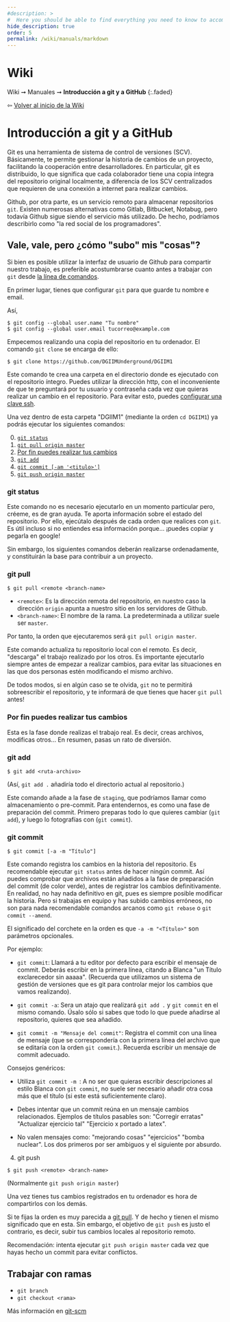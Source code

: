 ```yaml
---
#description: >
#  Here you should be able to find everything you need to know to accomplish the most common tasks when blogging with Hydejack.
hide_description: true
order: 5
permalink: /wiki/manuals/markdown
---
```

# Wiki

Wiki ➞ Manuales ➞ **Introducción a git y a GitHub**
{:.faded}

⇦ [Volver al inicio de la Wiki](/wiki)

# Introducción a git y a GitHub

Git es una herramienta de sistema de control de versiones (SCV). Básicamente, te permite
gestionar la historia de cambios de un proyecto, facilitando la cooperación entre desarrolladores.
En particular, git es distribuido, lo que significa que cada colaborador tiene una
copia íntegra del repositorio original localmente, a diferencia de los SCV centralizados
que requieren de una conexión a internet para realizar cambios.

Github, por otra parte, es un servicio remoto para almacenar repositorios `git`. Existen numerosas
alternativas como Gitlab, Bitbucket, Notabug, pero todavía Github sigue siendo el servicio más utilizado.
De hecho, podríamos describirlo como "la red social de los programadores".

## Vale, vale, pero ¿cómo "subo" mis "cosas"?

Si bien es posible utilizar la interfaz de usuario de Github para compartir nuestro
trabajo, es preferible acostumbrarse cuanto antes a trabajar con `git` desde [la línea de
comandos](https://libreim.github.io/blog/2015/09/10/primero/#la-terminal-sirve-más-allá-de-para-presumir).

En primer lugar, tienes que configurar `git` para que guarde tu nombre e email.

Así,

``` console
$ git config --global user.name "Tu nombre"
$ git config --global user.email tucorreo@example.com 
```
Empecemos realizando una copia del repositorio en tu ordenador.
El comando `git clone` se encarga de ello:

```console
$ git clone https://github.com/DGIIMUnderground/DGIIM1
```

Este comando te crea una carpeta en el directorio donde es ejecutado con el repositorio íntegro.
Puedes utilizar la dirección http, con el inconveniente de que te preguntará por tu usuario
y contraseña cada vez que quieras realizar un cambio en el repositorio.
Para evitar esto, puedes [configurar una clave ssh](https://help.github.com/articles/connecting-to-github-with-ssh/).

Una vez dentro de esta carpeta "DGIIM1" (mediante la orden `cd DGIIM1`) ya podrás
ejecutar los siguientes comandos:

0. [`git status`](#git-status)
1. [`git pull origin master`](#git-pull)
2. [Por fin puedes realizar tus cambios](#por-fin-puedes-realizar-tus-cambios)
3. [`git add`](#git-add)
4. [`git commit [-am '<titulo>']`](#git-commit)
5. [`git push origin master`](#git-push)

### git status

Este comando no es necesario ejecutarlo en un momento particular pero, créeme,
es de gran ayuda. Te aporta información sobre el estado del repositorio. Por ello,
ejecútalo después de cada orden que realices con `git`. Es útil incluso si no entiendes
esa información porque... ¡puedes copiar y pegarla en google!

Sin embargo, los siguientes comandos deberán realizarse ordenadamente, y
constituirán la base para contribuir a un proyecto.

### git pull

```console
$ git pull <remote <branch-name>
```

- `<remote>`: Es la dirección remota del repositorio, en nuestro caso 
la dirección `origin` apunta a nuestro sitio en los servidores de Github.
- `<branch-name>`: El nombre de la rama. La predeterminada a utilizar suele ser `master`.

Por tanto, la orden que ejecutaremos será `git pull origin master`.

Este comando actualiza tu repositorio local con el remoto. Es decir, "descarga"
el trabajo realizado por los otros. Es importante ejecutarlo siempre antes de empezar a
realizar cambios, para evitar las situaciones en las que dos personas estén modificando
el mismo archivo.

De todos modos, si en algún caso se te olvida, `git` no te permitirá sobreescribir el
repositorio, y te informará de que tienes que hacer `git pull` antes!

### Por fin puedes realizar tus cambios

Esta es la fase donde realizas el trabajo real. Es decir, creas archivos, modificas otros...
En resumen, pasas un rato de diversión.

### git add

```console
$ git add <ruta-archivo>
```

(Así, `git add .` añadiría todo el directorio actual al repositorio.)

Este comando añade a la fase de `staging`, que podríamos llamar como
almacenamiento o pre-commit. Para entendernos, es como una fase de preparación
del commit. Primero preparas todo lo que quieres cambiar (`git add`), y luego
lo fotografías con (`git commit`).

### git commit

```console
$ git commit [-a -m "Título"]
```

Este comando registra los cambios en la historia del repositorio. Es recomendable
ejecutar `git status` antes de hacer ningún commit. Así puedes comprobar que archivos
están añadidos a la fase de preparación del commit (de color verde), antes de registrar
los cambios definitivamente. En realidad, no hay nada definitivo en git, pues es siempre
posible modificar la historia. Pero si trabajas en equipo y has subido cambios erróneos,
no son para nada recomendable comandos arcanos como `git rebase` o `git commit --amend`.

El significado del corchete en la orden es que `-a -m "<Título>"` son
parámetros opcionales.

Por ejemplo:

- `git commit`: Llamará a tu editor por defecto para escribir el mensaje de
commit. Deberás escribir en la primera línea, citando a Blanca "un Título
exclarecedor sin aaaaa". (Recuerda que utilizamos un sistema de gestión de
versiones que es git para controlar mejor los cambios que vamos realizando).
 
- `git commit -a`: Sera un atajo que realizará `git add .` y `git commit` en el
mismo comando. Úsalo sólo si sabes que todo lo que puede añadirse al
repositorio, quieres que sea añadido.
 
 
- `git commit -m "Mensaje del commit"`: Registra el commit con una línea de
mensaje (que se correspondería con la primera línea del archivo que se editaría
con la orden `git commit`.). Recuerda escribir un mensaje de commit adecuado.

Consejos genéricos: 

- Utiliza `git commit -m `: A no ser que quieras escribir descripciones al
  estilo Blanca con `git commit`, no suele ser necesario añadir otra cosa
  más que el título (si este está suficientemente claro).

- Debes intentar que un commit reúna en un mensaje cambios relacionados.
  Ejemplos de títulos pasables son:
   "Corregir erratas" "Actualizar ejercicio tal" "Ejercicio x portado a latex". 

- No valen mensajes como: "mejorando cosas" "ejercicios" "bomba nuclear".
      Los dos primeros por ser ambiguos y el siguiente por absurdo.

4. git push

```console
$ git push <remote> <branch-name>
```

(Normalmente `git push origin master`)

Una vez tienes tus cambios registrados en tu ordenador es hora de compartirlos
con los demás.

Si te fijas la orden es muy parecida a [git pull](#git-pull). Y de hecho 
<remote> y <branch-name> tienen el mismo significado que en esta. Sin embargo,
el objetivo de `git push` es justo el contrario, es decir, subir tus cambios
locales al repositorio remoto.

Recomendación: intenta ejecutar `git push origin master` cada vez que hayas
hecho un commit para evitar conflictos.

## Trabajar con ramas

- `git branch`
- `git checkout <rama>`


Más información en
[git-scm](https://git-scm.com/book/es/v1/Ramificaciones-en-Git-%C2%BFQu%C3%A9-es-una-rama%3F)
